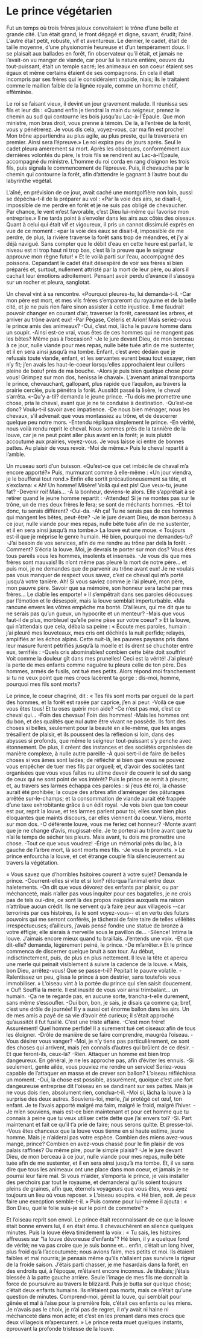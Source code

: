 # Le prince végétarien

Fut un temps où trois frères jaloux convoitaient le trône d’une belle et grande cité.
L’un était grand, le front dégagé et digne, savant, érudit; l’ainé.
L’autre était petit, robuste, vif et aventureux.
Le dernier, le cadet, était de taille moyenne, d’une physionomie heureuse et d’un tempérament doux.
Il se plaisait aux ballades en forêt, fin observateur qu’il était, et jamais ne l’avait-on vu manger de viande, car pour lui la nature entière, oeuvre du tout-puissant, était un temple sacré; les animeaux en son coeur étaient ses égaux et même certains étaient de ses compagnons.
En cela il était incompris par ses frères qui le considéraient stupide, niais; ils le traitaient comme le maillon faible de la lignée royale, comme un homme chétif, efféminée.

Le roi se faisant vieux, il devint un jour gravement malade.
Il réunissa ses fils et leur dis : «Quand enfin je tiendrai la main du seigneur, prenez le chemin au sud qui contourne les bois jusqu’au Lac-à-l’Épaule.
Que mon ministre, mon bras droit, vous prenne à témoin.
De là, à l’entrée de la forêt, vous y pénétrerez.
Je vous dis cela, voyez-vous, car ma fin est proche!
Mon trône appartiendra au plus agile, au plus preste, qui la traversera en premier.
Ainsi sera l’épreuve.»
Le roi expira peu de jours après.
Seul le cadet pleura amèrement sa mort.
Après les obsèques, conformément aux dernières volontés du père, ls trois fils se rendirent au Lac-à-l’Épaule, accompagné du ministre.
L’homme du roi corda en rang d’oignon les trois fils, puis signala le commencement de l’épreuve.
Puis, il chevaucha par le chemin qui contourne la forêt, afin d’attendre le gagnant à l’autre bout du labyrinthe végétal.

L’aîné, en prévision de ce jour, avait caché une montgolfière non loin, aussi se dépêcha-t-il de la préparer au vol : «Par la voie des airs, se disait-il, impossible de me perdre en forêt et je ne suis pas obligé de chevaucher.
Par chance, le vent m’est favorable, c’est Dieu lui-même qui favorise mon entreprise.»
Il ne tarda point à s’envoler dans les airs aux côtés des oiseaux.
Quant à celui qui était vif et vigoureux, il pris un cannot dissimulé exprès en vue de ce moment : «par la voie des eaux se disait-il, impossible de me perdre, de plus, la rivière traverse la forêt sans trop de méandres, et j’y ai déjà navigué.
Sans compter que le débit d’eau en cette heure est parfait, le niveau est ni trop haut ni trop bas, c’est là la preuve que le seigneur approuve mon règne futur! »
Et le voilà parti sur l’eau, accompagné des poissons.
Cepandant le cadet était désespéré de voir ses frères si bien préparés et, surtout, nullement attristé par la mort de leur père, ou alors il cachait leur émotions adroitement.
Pensant avoir perdu d’avance il s’assoya sur un rocher et pleura, sanglotat.

Un cheval vint à sa rencontre.
«Pourquoi pleures-tu, lui demanda-t-il.
-Car mon père est mort, et mes vils frères s’empareront du royaume et de la belle cité, et je ne puis rien faire sinon assister à cette injustice.
  Il me faudrait pouvoir changer en courant d’air, traverser la forêt, caressant les arbres, et arriver au trône avant eux!
-Par Pégase, Celeris et Arion! Mais seriez-vous le prince amis des animeaux?
-Oui, c’est moi, lâcha le pauvre homme dans un soupir.
-Ainsi est-ce vrai, vous êtes de ces hommes qui ne mangent pas les bêtes? Même pas à l’occasion?
-Je le jure devant Dieu, de mon berceau à ce jour, nulle viande pour mes repas, nulle bête tuée afin de me sustenter, et il en sera ainsi jusqu’à ma tombe.
Enfant, c’est avec dédain que je refusais toute viande, enfant, et les servantes eurent beau tout essayer, rien n’y fit; j’en avais les haut-le-coeur lorsqu’elles approchaient leur cuillers pleine de bœuf près de ma bouche.
-Alors je puis bien quelque chose pour vous! Grimpez sur mon dos, henissa le chaval».
L’avenant animal transporta le prince, chevauchant, gallopant, plus rapide que l’aquilon, au travers la prairie cerclée, puis pénétra la forêt.
Aussitôt passé la lisère, le cheval s’arrêta.
«-Qu’y a-til? demanda le jeune prince.
-Tu dois me promettre une chose, pria le cheval, avant que je ne te conduise à destination.
-Qu’est-ce donc? Voulu-t-il savoir avec impatience.
-De nous bien ménager, nous les chevaux, s’il advenait que vous montassiez au trône, et de descerrer quelque peu notre mors.
-Entendu répliqua simplement le prince.
-En vérité, nous voilà rendu reprit le cheval.
Nous sommes près de la tannière de la louve, car je ne peut point aller plus avant en la forêt; je suis plutôt accoutumé aux prairies, voyez-vous.
Je vous laisse ici entre de bonnes pattes.
Au plaisir de vous revoir.
-Moi de même.»
Puis le cheval repartit à l’amble.

 Un museau sorti d’un buisson.
«Qu’est-ce que cet imbécile de chaval m’a encore apporté?»
Puis, murmurant comme à elle-même :
«Un jour viendra, je le boufferai tout rond.»
Enfin elle sortit précautioneusement sa tête, et s’exclama:
« Ah! Un homme! Misère! Voilà qui est pis! Que veux-tu, jeune fat?
-Devenir roi! Mais…
-À la bonheur, deviens-le alors.
Elle s’apprêtait à se retirer quand le jeune homme repartit :
-Attendez! Si je ne montes pas sur le trône, un de mes deux frères le fera; se sont de méchants hommes.
-Et toi donc, tu serais différent?
-Oui-da.
-Ah ça! Tu ne serais pas de ces hommes qui mangent les bêtes, peut-être?
-Je le jure devant Dieu, de mon berceau à ce jour, nulle viande pour mes repas, nulle bête tuée afin de me sustenter, et il en sera ainsi jusqu’à ma tombe.»
La louve eut une moue.
« Toujours est-il que je méprise le genre humain. Hé bien, pourquoi me demandes-tu?
-J’ai besoin de vos services, afin de me rendre au trône par delà la forêt.
-Comment? S’écria la louve.
Moi, je devrais te porter sur mon dos?
Vous êtes tous pareils vous les hommes, insolents et insensés.
-Je vous dis que mes frères sont mauvais!
Ils n’ont même pas pleuré la mort de notre père… et puis moi, je ne demandes que de parvenir au trône avant eux!
Je ne voulais pas vous manquer de respect vous savez, c’est ce cheval qui m’a porté jusqu’à votre tanière.
Ah! Si vous saviez comme je l’ai pleuré, mon père, mon pauvre père.
Savoir que sa mémoire, son honneur sera taché par mes frères… Le diable les emporte! »
Il s’empêtrait dans ses paroles décousues par l’émotion et le désespoir, mais la louve semblait imperturbable.
«Ma rancune envers les vôtres empêche ma bonté.
D’ailleurs, qui me dit que tu ne serais pas qu’un gueux, un hypocrite et un menteur?
-Mais que vous faut-il de plus, morbleue! qu’elle peine pèse sur votre coeur? »
Et la louve, qui n’attendais que cela, débala sa peine :
« Écoute mes paroles, humain : j’ai pleuré mes louveteaux, mes cris ont déchirés la nuit perfide; relayés, amplifiés ar les échos alpins.
Cette nuit-là, les pauvres paysans pris dans leur masure furent pétrifiés jusqu’à la moelle et ils drent se chuchoter entre eux, terrifiés :
-Quels cris abominables! combien cette bête doit souffrir!
Voit comme la douleur gît dans mes prunelles!
Ceci est la vérité! J’ai pleuré la perte de mes enfants comme naguère tu pleura celle de ton père.
Des hommes, armés de fusils, ont tué mes petits.
Alors répond moi franchement si tu ne veux point que mes crocs lacèrent ta gorge : dis-moi, homme, pourquoi mes fils sont morts?
<!--  et pourquoi les tiens (détruisent, défrichent, coupent) les arbres?! -->
Le prince, le coeur chagriné, dit : « Tes fils sont morts par orgueil de la part des hommes, et la forêt est rasée par caprice, j’en ai peur.
-Voilà ce que vous êtes tous! Et tu oses quérir mon aide?
-Ce n’est pas moi, c’est ce cheval qui…
-Foin des chevaux! Foin des hommes!
-Mais les hommes ont du bon, et des qualités que nul autre être vivant ne possède.
Ils font des choses si belles, seulement pour la beauté en elle-même, que les anges trésaillent de plaisir, et ils poussent des la réflexion si loin, dans des abysses si profonds, que même le seigneur tout-puissant s’y penche avec étonnement.
De plus, il créent des instances et des sociétés organisées de manière complexe, à nulle autre pareille <!--rien de comparable en la nature.-->
-À quoi sert-il de faire de belles choses si vos âmes sont laides; de réfléchir si bien que vous ne pouvez vous empêcher de tuer mes fils par orgueil; et, d’avoir des sociétés tant organisées que vous vous faîtes nu ultime devoir de couvrir le sol du sang de ceux qui ne sont point de vos intérêt?
Puis le prince se remit à pleurer, et, au travers ses larmes échappa ces paroles : si j’eus été roi, la chasse aurait été prohibée; la coupe des arbres afin d’aménager des pâturages arrêtée sur-le-champs; et la consommation de viande aurait été frappée d’une taxe exhrobitante grâce à un édit royal. <!--(décret, montée fulgurante des prix).-->
-Je vois bien que ton coeur est pur, reprit la louve, et tes larmes parlent pour toi; elles sont bien plus éloquantes que maints discours, car elles viennent du coeur.
  Viens, monte sur mon dos.
-O déférente louve, vous me feriez cet honneur?
-Monte avant que je ne change d’avis, mugissat-elle.
Je te porterai au trône avant que tu n’ai le temps de sécher tes pleurs.
Mais avant, tu dois me promettre une chose.
-Tout ce que vous voudrez!
-Érige un mémorial près du lac, à la gauche de l’arbre mort, là sont morts mes fils.
-Je vous le promets. »
Le prince enfourcha la louve, et cet étrange couple fila silencieusement au travers la végétation. <!--(préciser que la louve tue par necéssité).-->

« Vous savez que d’horribles hsitoires courent à votre sujet? Demanda le prince.
-Courrent-elles si vite et si loin? rétorqua l’animal entre deux haletements.
-On dit que vous dévorez des enfants par plaisir, ou par méchanceté, mais n’aller pas vous inquiter pour ces bagatelles, je ne crois pas de tels oui-dire, ce sont là des propos insipides auxquels ma raison n’attribue aucun crédit.
Ils ne servent qu’à faire peur aux villageois --car terrorirés par ces histoires, ils le sont voyez-vous-- et en vertu des futurs pouvoirs qui me serront conférés, je tâcherai de faire taire de telles vélléités irrespectueuses; d’ailleurs, j’avais pensé fondre une statue de bronze à votre éffigie; elle sierais à merveille sous le pavillon de…
-Silence! Intima la louve.
J’aimais encore mieux quand tu braillais.
J’entends une voix.
-Et que dit-elle? demanda, légèrement peiné, le prince.
-De m’arrêter.»
Et le prince commenca de discerner quelque bruit à son tour.
Au début, indisctinctement, puis, de plus en plus nettement.
Il leva la tête et apercu une merle qui peinait visiblement à suivre la cadence de la louve.
« Mais, bon Dieu, arrêtez-vous! Que se passe-t-il? Pepitait le pauvre volatile.
-Ralentissez un peu, glissa le prince à son destrier, sans toutefois vous immobiliser. »
L’oiseau vint à la portée du prince qui s’en saisit doucement.
« Ouf! Souffla la merle. Il est inusité de vous voir ainsi trimbalant… un humain.
-Ça ne te regarde pas, en aucune sorte, trancha-t-elle durement, sans même s’essoufler.
-Oui bon, bon, je sais, je disais ça comme ça; bref, c’est une drôle de journée!
Il y a aussi cet énorme ballon dans les airs.
Un de mes amis a payé de sa vie d’avoir été curieux; il s’était approché qu’aussitôt il fut fusillé.
C’est une triste affaire.
-C’est mon frère! Assurément! Quel homme perfide!
Il a surement tué cet oiseaux afin de tous les éloigner.
-Drôle de manière de se faire comprendre, maugréa l’oiseau.
-Vous désirer vous vanger?
-Moi, je n’y tiens pas particulièrement, ce sont des choses qui arrivent, mais j’en connaîs d’autres qui brûlent de ce désir.
-Et que feront-ils, ceux-là?
-Rien. Attaquer un homme est bien trop dangeureux.
En général, je ne les approche pas, afin d’éviter les ennuis.
-Si seulement, gente ailée, vous pouviez me rendre un service!
Seriez-vous capable de l’attaquer en masse et de crever son ballon?
L’oiseau réfléchissa un moment.
-Oui, la chose est possible, assurément, quoique c’est une fort dangeureuse entreprise dit l'oiseau en se dandinant sur ses pattes.
Mais je ne vous dois rien, absolument rien, conclua-t-il.
-Moi si, lâcha la louve à la surprise des deux autres.
Souviens-toi, merle, j’ai protégé cet œuf, ton enfant.
Je te l’avais apporté malgré ma faim, malgré le froid, malgré l’hiver.
-Je m’en souviens, mais est-ce bien maintenant et pour cet homme que tu connais à peine que tu veux utiliser cette dette que j’ai envers toi?
-Si. Part maintenant et fait ce qu’il t’a prié de faire; nous serons quitte. Et presse-toi.
-Vous êtes chanceux que la louve vous tienne en si haute estime, jeune homme.
Mais je n’aiderai pas votre espèce.
Combien des miens avez-vous mangé, prince?
Combien en avez-vous chassé pour le fin plaisir de vos palais raffinés?
Ou même pire, pour le simple plaisir?
-Je le jure devant Dieu, de mon berceau à ce jour, nulle viande pour mes repas, nulle bête tuée afin de me sustenter, et il en sera ainsi jusqu’à ma tombe.
Et, il va sans dire que tous les animeaux ont une place dans mon coeur, et jamais je ne pourrai leur faire mal.
Si vous m’aider, s’emporta le prince, je vais installer des perchoirs par tout le royaume, et demanderai qu’ils soient toujours pleins de graines, afin que, éternels voyageurs que vous êtes, vous ayez toujours un lieu où vous reposer. »
L’oiseau soupira.
« Hé bien, soit. Je peux faire une execption semble-t-il. »
Puis comme pour lui-même il ajouta : « Bon Dieu, quelle folie suis-je sur le point de commetre? »

Et l’oiseau reprit son envol.
Le prince était reconnaissant de ce que la louve était bonne envers lui, il en était ému.
Il chevauchèrent en silence quelques minutes.
Puis la louve éleva timidement la voix :
« Tu sais, les histoires affreuses sur "la louve dévoreuse d’enfants"? Hé bien, il y a quelque fond de vérité; ne va pas croire que je suis bonne et… enfin, c’était un long hiver, plus froid qu’à l’accoutumée; nous avions faim, mes petits et moi.
Ils étaient faibles et mal nourris; je pensais même qu’ils n’allaient pas survivre la rigeur de la froide saison.
J’étais parti chasser, je me hasardais dans la forêt, en des endroits qui, à l’époque, m’étaient encore inconnus.
Je titubais; j’étais blessée à la patte gauche arrière.
Seule l’image de mes fils me donnait la force de poursuivre au travers le blizzard.
Puis je butta sur quelque chose; c’était deux enfants humains.
Ils n’étaient pas morts, mais ce n’était qu’une question de minutes.
Comprend-moi, gémit la louve, qui semblait pour gênée et mal à l’aise pour la première fois, c’était ces enfants ou les miens.
Je n’avais pas le choix, je n’ai pas de regret, il n’y avait ni haine ni méchanceté dans mon acte; et c’est en les prenant dans mes crocs que deux villageois m’apercurent. »
Le prince resta muet quelques instants, éprouvant la profonde tristesse de la louve.


<!--Après le ballon crevé, l’ainé chute mal et meurt. Ensuite un poisson suit la louve, et saute à intervalle afin de demander à la louve pourquoi et porte un humaine etc. etc. Le poisson aussi à une dette envers elle, il part rassembler les siens, chavirer le cannot du dernier frère, qui chute mal et meurt. À ce moment il sont à la sortie de la fôret. Le prince débarque de la louve, puis côte à côte se dirige vers l’orée. Discours de séparation, couronnement du roi. Fin. Retour sur les naimeaux, la statue, les perchoir, la viande taxée, la pêche interdite.-->
